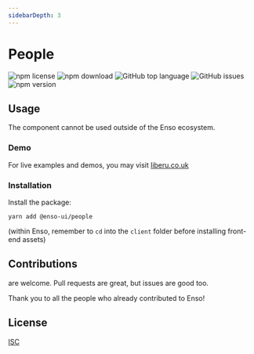 ```yaml
---
sidebarDepth: 3
---
```


# People

![npm license](https://img.shields.io/npm/l/@enso-ui/people.svg) 
![npm download](https://img.shields.io/npm/dm/@enso-ui/people.svg) 
![GitHub top language](https://img.shields.io/github/languages/top/enso-ui/people.svg) 
![GitHub issues](https://img.shields.io/github/issues/enso-ui/people.svg) 
![npm version](https://img.shields.io/npm/v/@enso-ui/people.svg) 

## Usage
The component cannot be used outside of the Enso ecosystem.

### Demo

For live examples and demos, you may visit [liberu.co.uk](https://www.liberu.co.uk)

### Installation

Install the package:
```
yarn add @enso-ui/people
```

(within Enso, remember to `cd` into the `client` folder before installing front-end assets)

## Contributions

are welcome. Pull requests are great, but issues are good too.

Thank you to all the people who already contributed to Enso!

## License

[ISC](https://opensource.org/licenses/ISC)
